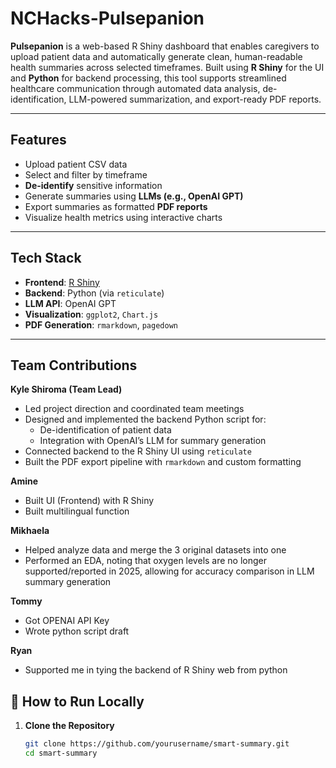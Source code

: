 # NCHacks-Pulsepanion

**Pulsepanion** is a web-based R Shiny dashboard that enables caregivers to upload patient data and automatically generate clean, human-readable health summaries across selected timeframes. Built using **R Shiny** for the UI and **Python** for backend processing, this tool supports streamlined healthcare communication through automated data analysis, de-identification, LLM-powered summarization, and export-ready PDF reports.

---

## Features

- Upload patient CSV data
- Select and filter by timeframe 
- **De-identify** sensitive information
- Generate summaries using **LLMs (e.g., OpenAI GPT)**
- Export summaries as formatted **PDF reports**
- Visualize health metrics using interactive charts

---

## Tech Stack

- **Frontend**: [R Shiny](https://shiny.posit.co/)
- **Backend**: Python (via `reticulate`)
- **LLM API**: OpenAI GPT
- **Visualization**: `ggplot2`, `Chart.js`
- **PDF Generation**: `rmarkdown`, `pagedown`

---

## Team Contributions

**Kyle Shiroma (Team Lead)**  
- Led project direction and coordinated team meetings  
- Designed and implemented the backend Python script for:  
  - De-identification of patient data  
  - Integration with OpenAI’s LLM for summary generation  
- Connected backend to the R Shiny UI using `reticulate`  
- Built the PDF export pipeline with `rmarkdown` and custom formatting

**Amine**
- Built UI (Frontend) with R Shiny
- Built multilingual function 

**Mikhaela**
- Helped analyze data and merge the 3 original datasets into one
- Performed an EDA, noting that oxygen levels are no longer supported/reported in 2025, allowing for accuracy comparison in LLM summary generation

**Tommy**
- Got OPENAI API Key
- Wrote python script draft

**Ryan** 
- Supported me in tying the backend of R Shiny web from python 

## 📂 How to Run Locally

1. **Clone the Repository**
   ```bash
   git clone https://github.com/yourusername/smart-summary.git
   cd smart-summary


